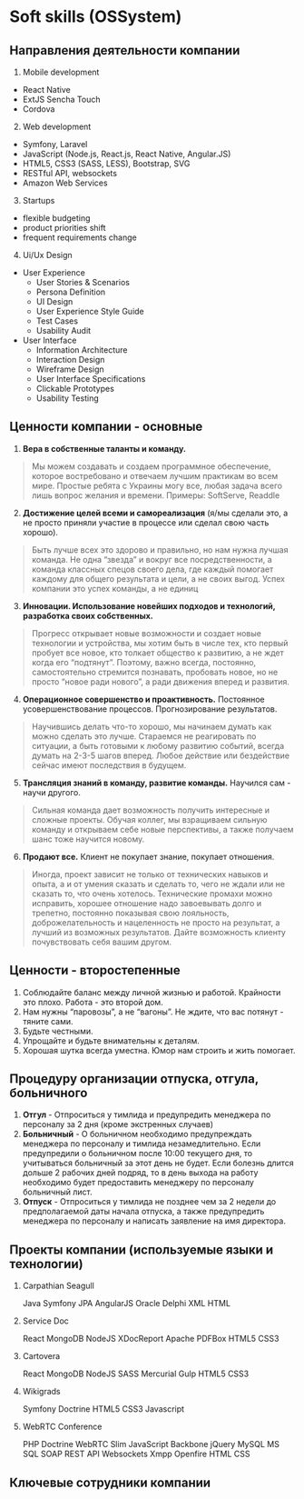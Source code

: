 # Soft skills (OSSystem)

## Направления деятельности компании

1. Mobile development
  * React Native
  * ExtJS Sencha Touch
  * Cordova

2. Web development
  * Symfony, Laravel
  * JavaScript (Node.js, React.js, React Native, Angular.JS)
  * HTML5, CSS3 (SASS, LESS), Bootstrap, SVG
  * RESTful API, websockets
  * Amazon Web Services

3. Startups
  * flexible budgeting
  * product priorities shift
  * frequent requirements change
  
4. Ui/Ux Design
  * User Experience
    * User Stories & Scenarios
    * Persona Definition
    * UI Design
    * User Experience Style Guide
    * Test Cases
    * Usability Audit
  * User Interface
    * Information Architecture
    * Interaction Design
    * Wireframe Design
    * User Interface Specifications
    * Clickable Prototypes
    * Usability Testing

## Ценности компании - основные

1. **Вера в собственные таланты и команду.** 

> Мы можем создавать и создаем программное обеспечение, которое востребовано и отвечаем лучшим практикам во всем мире. 
> Простые ребята с Украины могу все, любая задача всего лишь вопрос желания и времени.
> Примеры: SoftServe, Readdle


2. **Достижение целей всеми и самореализация** (я/мы сделали это, а не просто приняли участие в процессе 
или сделал свою часть хорошо).

> Быть лучше всех это здорово и правильно, но нам нужна лучшая команда. 
> Не одна “звезда” и вокруг все посредственности, а команда классных спецов своего дела, где каждый помогает каждому 
> для общего результата и цели, а не своих выгод. Успех компании это успех команды, а не единиц

3. **Инновации. Использование новейших подходов и технологий, разработка своих собственных.**

> Прогресс открывает новые возможности и создает новые технологии и устройства, мы хотим быть в числе тех, 
> кто первый пробует все новое, кто толкает общество к развитию, а не ждет когда его “подтянут”. 
> Поэтому, важно всегда, постоянно, самостоятельно стремится познавать, пробовать новое, но не просто “новое ради нового”,
> а ради движения вперед и развития.

4. **Операционное совершенство и проактивность.** Постоянное усовершенствование процессов. Прогнозирование результатов.

> Научившись делать что-то хорошо, мы начинаем думать как можно сделать это лучше. 
> Стараемся не реагировать по ситуации, а быть готовыми к любому развитию событий, всегда думать на 2-3-5 шагов вперед. 
> Любое действие или бездействие сейчас имеют последствия в будущем.

5. **Трансляция знаний в команду, развитие команды.** Научился сам - научи другого.

> Сильная команда дает возможность получить интересные и сложные проекты. 
> Обучая коллег, мы взращиваем сильную команду и открываем себе новые перспективы, а также получаем шанс тоже научится новому.

6. **Продают все.** Клиент не покупает знание, покупает отношения.

> Иногда, проект зависит не только от технических навыков и опыта, а и от умения сказать и сделать то, 
> чего не ждали или не сказать то, что очень хотелось. Технические промахи можно исправить, хорошее отношение 
> надо завоевывать долго и трепетно, постоянно показывая свою лояльность, доброжелательность и нацеленность 
> не просто на результат, а лучший из возможных результатов. Дайте возможность клиенту почувствовать себя вашим другом.

## Ценности - второстепенные

1. Соблюдайте баланс между личной жизнью и работой. Крайности это плохо. Работа - это второй дом.
2. Нам нужны “паровозы”, а не “вагоны”. Не ждите, что вас потянут - тяните сами.
3. Будьте честными.
4. Упрощайте и будьте внимательны к деталям.
5. Хорошая шутка всегда уместна. Юмор нам строить и жить помогает.

## Процедуру организации отпуска, отгула, больничного

1. **Отгул** - Отпроситься у тимлида и предупредить менеджера по персоналу за 2 дня (кроме экстренных случаев)
2. **Больничный** - О больничном необходимо предупреждать менеджера по персоналу и тимлида незамедлительно. Если  предупредили о больничном после 10:00 текущего дня, то учитываться больничный за этот день не будет. Если болезнь длится дольше 2 рабочих дней подряд, то в день выхода на работу необходимо будет предоставить менеджеру по персоналу больничный лист.
3. **Отпуск** - Отпроситься у тимлида не позднее чем за 2 недели до предполагаемой даты начала отпуска, а также предупредить менеджера по персоналу и написать заявление на имя директора.


## Проекты компании (используемые языки и технологии)

1. Carpathian Seagull

   Java Symfony JPA AngularJS Oracle Delphi XML HTML
   
2. Service Doc

   React MongoDB NodeJS XDocReport Apache PDFBox HTML5 CSS3
   
3. Cartovera

   React MongoDB NodeJS SASS Mercurial Gulp HTML5 CSS3
   
4. Wikigrads

   Symfony Doctrine HTML5 CSS3 Javascript
   
5. WebRTC Сonference

   PHP Doctrine WebRTC Slim JavaScript Backbone jQuery MySQL MS SQL SOAP REST API Websockets Xmpp Openfire HTML CSS

## Ключевые сотрудники компании
